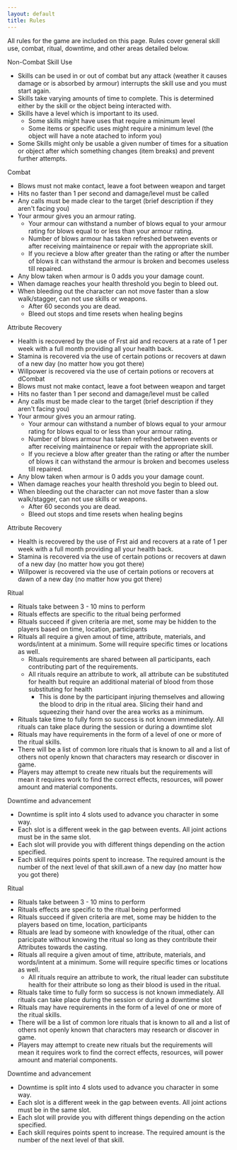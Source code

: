 ```yaml
---
layout: default
title: Rules
---
```


All rules for the game are included on this page. Rules cover general skill use, combat, ritual, downtime, and other areas detailed below.

Non-Combat Skill Use
 - Skills can be used in or out of combat but any attack (weather it causes damage or is absorbed by armour) interrupts the skill use and you must start again.
 - Skills take varying amounts of time to complete. This is determined either by the skill or the object being interacted with.
 - Skills have a level which is important to its used.
    - Some skills might have uses that require a minimum level
    - Some items or specific uses might require a minimum level (the object will have a note atached to inform you)
 - Some Skills might only be usable a given number of times for a situation or object after which something changes (item breaks) and prevent further attempts.

Combat
 - Blows must not make contact, leave a foot between weapon and target
 - Hits no faster than 1 per second and damage/level must be called
 - Any calls must be made clear to the target (brief description if they aren't facing you)
 - Your armour gives you an armour rating.
 	- Your armour can withstand a number of blows equal to your armour rating for blows equal to or less than your armour rating.
 	- Number of blows armour has taken refreshed between events or after receiving maintainence or repair with the appropriate skill.
 	- If you recieve a blow after greater than the rating or after the number of blows it can withstand the armour is broken and becomes useless till repaired.
 - Any blow taken when armour is 0 adds you your damage count.
 - When damage reaches your health threshold you begin to bleed out.
 - When bleeding out the character can not move faster than a slow walk/stagger, can not use skills or weapons.
 	- After 60 seconds you are dead.
 	- Bleed out stops and time resets when healing begins
 	
Attribute Recovery
 - Health is recovered by the use of Frst aid and recovers at a rate of 1 per week with a full month providing all your health back.
 - Stamina is recovered via the use of certain potions or recovers at dawn of a new day (no matter how you got there)
 - Willpower is recovered via the use of certain potions or recovers at dCombat
 - Blows must not make contact, leave a foot between weapon and target
 - Hits no faster than 1 per second and damage/level must be called
 - Any calls must be made clear to the target (brief description if they aren't facing you)
 - Your armour gives you an armour rating.
 	- Your armour can withstand a number of blows equal to your armour rating for blows equal to or less than your armour rating.
 	- Number of blows armour has taken refreshed between events or after receiving maintainence or repair with the appropriate skill.
 	- If you recieve a blow after greater than the rating or after the number of blows it can withstand the armour is broken and becomes useless till repaired.
 - Any blow taken when armour is 0 adds you your damage count.
 - When damage reaches your health threshold you begin to bleed out.
 - When bleeding out the character can not move faster than a slow walk/stagger, can not use skills or weapons.
 	- After 60 seconds you are dead.
 	- Bleed out stops and time resets when healing begins
 	
Attribute Recovery
 - Health is recovered by the use of Frst aid and recovers at a rate of 1 per week with a full month providing all your health back.
 - Stamina is recovered via the use of certain potions or recovers at dawn of a new day (no matter how you got there)
 - Willpower is recovered via the use of certain potions or recovers at dawn of a new day (no matter how you got there)

Ritual
 - Rituals take between 3 - 10 mins to perform
 - Rituals effects are specific to the ritual being performed
 - Rituals succeed if given criteria are met, some may be hidden to the players based on time, location, participants
 - Rituals all require a given amout of time, attribute, materials, and words/intent at a minimum. Some will require specific times or locations as well.
 	- Rituals requirements are shared between all participants, each contributing part of the requirements.
 	- All rituals require an attribute to work, all attribute can be substituted for health but require an additional material of blood from those substituting for health
 		- This is done by the participant injuring themselves and allowing the blood to drip in the ritual area. Slicing their hand and squeezing their hand over the area works as a minimum.
 - Rituals take time to fully form so success is not known immediately. All rituals can take place during the session or during a downtime slot
 - Rituals may have requirements in the form of a level of one or more of the ritual skills.
 - There will be a list of common lore rituals that is known to all and a list of others not openly known that characters may research or discover in game.
 - Players may attempt to create new rituals but the requirements will mean it requires work to find the correct effects, resources, will power amount and material components.
 
Downtime and advancement
 - Downtime is split into 4 slots used to advance you character in some way.
 - Each slot is a different week in the gap between events. All joint actions must be in the same slot.
 - Each slot will provide you with different things depending on the action specified.
 - Each skill requires points spent to increase. The required amount is the number of the next level of that skill.awn of a new day (no matter how you got there)

Ritual
 - Rituals take between 3 - 10 mins to perform
 - Rituals effects are specific to the ritual being performed
 - Rituals succeed if given criteria are met, some may be hidden to the players based on time, location, participants
 - Rituals are lead by someone with knowledge of the ritual, other can paricipate without knowing the ritual so long as they contribute their Attributes towards the casting.
 - Rituals all require a given amout of time, attribute, materials, and words/intent at a minimum. Some will require specific times or locations as well.
 	- All rituals require an attribute to work, the ritual leader can substitute health for their attribute so long as their blood is used in the ritual.
 - Rituals take time to fully form so success is not known immediately. All rituals can take place during the session or during a downtime slot
 - Rituals may have requirements in the form of a level of one or more of the ritual skills.
 - There will be a list of common lore rituals that is known to all and a list of others not openly known that characters may research or discover in game.
 - Players may attempt to create new rituals but the requirements will mean it requires work to find the correct effects, resources, will power amount and material components.
 
Downtime and advancement
 - Downtime is split into 4 slots used to advance you character in some way.
 - Each slot is a different week in the gap between events. All joint actions must be in the same slot.
 - Each slot will provide you with different things depending on the action specified.
 - Each skill requires points spent to increase. The required amount is the number of the next level of that skill.
